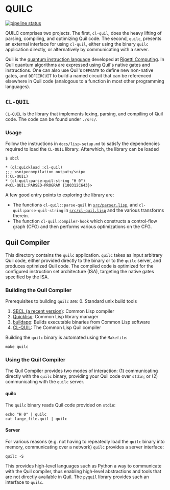 # QUILC

[![pipeline status](https://gitlab.com/rigetti/quilc/badges/master/pipeline.svg)](https://gitlab.com/rigetti/quilc/commits/master)

QUILC comprises two projects. The first, `cl-quil`, does the heavy
lifting of parsing, compiling, and optimizing Quil code. The second,
`quilc`, presents an external interface for using `cl-quil`, either
using the binary `quilc` application directly, or alternatively by
communicating with a server.

Quil is the [quantum instruction language](https://arxiv.org/pdf/1608.03355.pdf) developed at [Rigetti
Computing](https://rigetti.com). In Quil quantum algorithms are expressed using Quil's
native gates and instructions. One can also use Quil's `DEFGATE` to
define new non-native gates, and `DEFCIRCUIT` to build a named circuit
that can be referenced elsewhere in Quil code (analogous to a function
in most other programming languages).

## `CL-QUIL`

`CL-QUIL` is the library that implements lexing, parsing, and
compiling of Quil code. The code can be found under `./src/`.

### Usage

Follow the instructions in `docs/lisp-setup.md` to satisfy the
dependencies required to load the `CL-QUIL` library. Afterwhich, the
library can be loaded

``` shell
$ sbcl

* (ql:quickload :cl-quil)
;;; <snip>compilation output</snip>
(:CL-QUIL)
* (cl-quil:parse-quil-string "H 0")
#<CL-QUIL:PARSED-PROGRAM {100312C643}>
```

A few good entry points to exploring the library are:

* The functions `cl-quil::parse-quil` in
   [`src/parser.lisp`](src/parser.lisp), and
   `cl-quil:parse-quil-string` in
   [`src/cl-quil.lisp`](src/cl-quil.lisp) and the various transforms
   therein.
* The function `cl-quil:compiler-hook` which constructs a control-flow
  graph (CFG) and then performs various optimizations on the CFG.

## Quil Compiler

This directory contains the `quilc` application. `quilc` takes as
input arbitrary Quil code, either provided directly to the binary or
to the `quilc` server, and produces optimized Quil code. The compiled
code is optimized for the configured instruction set architecture
(ISA), targeting the native gates specified by the ISA.

### Building the Quil Compiler

Prerequisites to building `quilc` are:
0. Standard unix build tools
1. [SBCL (a recent version)](http://www.sbcl.org/): Common Lisp
   compiler
2. [Quicklisp](https://www.quicklisp.org/beta/): Common Lisp library
   manager
3. [buildapp](https://github.com/xach/buildapp): Builds executable
   binaries from Common Lisp software
4. [CL-QUIL](https://github.com/rigetti/cl-quil): The Common Lisp Quil
   compiler

Building the `quilc` binary is automated using the `Makefile`:

    make quilc

### Using the Quil Compiler

The Quil Compiler provides two modes of interaction: (1) communicating
directly with the `quilc` binary, providing your Quil code over
`stdin`; or (2) communicating with the `quilc` server.

#### quilc

The `quilc` binary reads Quil code provided on `stdin`:

    echo "H 0" | quilc
    cat large_file.quil | quilc

#### Server

For various reasons (e.g. not having to repeatedly load the `quilc`
binary into memory, communicating over a network) `quilc` provides a
server interface:

    quilc -S

This provides high-level languages such as Python a way to communicate
with the Quil compiler, thus enabling high-level abstractions and
tools that are not directly available in Quil. The `pyquil` library
provides such an interface to `quilc`.
